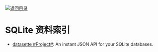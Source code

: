 [![返回目录](https://parg.co/UGo)](https://parg.co/b4z) 
 
# SQLite 资料索引

- [datasette #Project#](https://github.com/simonw/datasette): An instant JSON API for your SQLite databases.